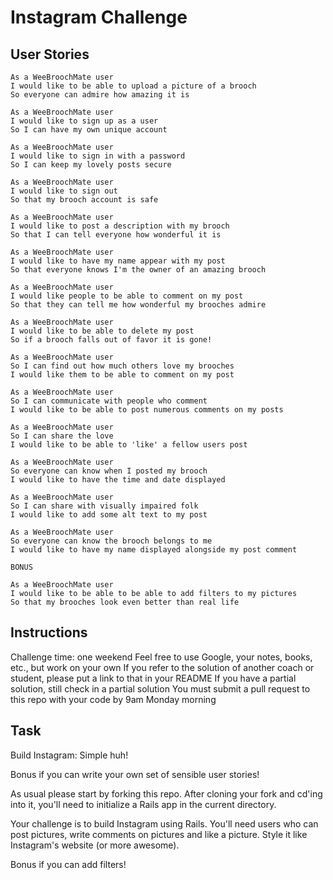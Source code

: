 # Instagram Challenge

## User Stories

```
As a WeeBroochMate user
I would like to be able to upload a picture of a brooch
So everyone can admire how amazing it is

As a WeeBroochMate user
I would like to sign up as a user
So I can have my own unique account

As a WeeBroochMate user
I would like to sign in with a password
So I can keep my lovely posts secure

As a WeeBroochMate user
I would like to sign out
So that my brooch account is safe

As a WeeBroochMate user
I would like to post a description with my brooch
So that I can tell everyone how wonderful it is

As a WeeBroochMate user
I would like to have my name appear with my post
So that everyone knows I'm the owner of an amazing brooch

As a WeeBroochMate user
I would like people to be able to comment on my post
So that they can tell me how wonderful my brooches admire

As a WeeBroochMate user
I would like to be able to delete my post
So if a brooch falls out of favor it is gone!

As a WeeBroochMate user
So I can find out how much others love my brooches
I would like them to be able to comment on my post

As a WeeBroochMate user
So I can communicate with people who comment
I would like to be able to post numerous comments on my posts

As a WeeBroochMate user
So I can share the love
I would like to be able to 'like' a fellow users post

As a WeeBroochMate user
So everyone can know when I posted my brooch
I would like to have the time and date displayed

As a WeeBroochMate user
So I can share with visually impaired folk
I would like to add some alt text to my post

As a WeeBroochMate user
So everyone can know the brooch belongs to me
I would like to have my name displayed alongside my post comment

BONUS

As a WeeBroochMate user
I would like to be able to be able to add filters to my pictures
So that my brooches look even better than real life
```

## Instructions

Challenge time: one weekend
Feel free to use Google, your notes, books, etc., but work on your own
If you refer to the solution of another coach or student, please put a link to that in your README
If you have a partial solution, still check in a partial solution
You must submit a pull request to this repo with your code by 9am Monday morning

## Task

Build Instagram: Simple huh!

Bonus if you can write your own set of sensible user stories!

As usual please start by forking this repo. After cloning your fork and cd'ing into it, you'll need to initialize a Rails app in the current directory.

Your challenge is to build Instagram using Rails. You'll need users who can post pictures, write comments on pictures and like a picture. Style it like Instagram's website (or more awesome).

Bonus if you can add filters!
